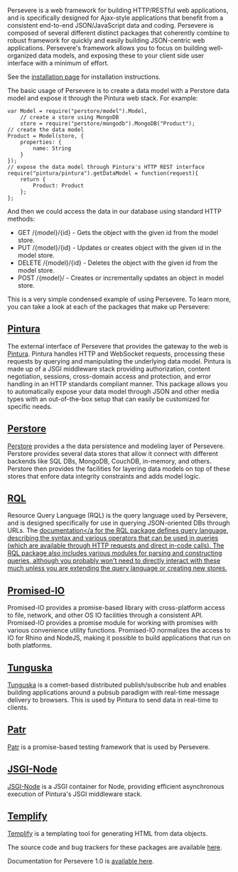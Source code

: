 Persevere is a web framework for building HTTP/RESTful web applications, and is specifically
designed for Ajax-style applications that benefit from a consistent end-to-end JSON/JavaScript
data and coding. Persevere is composed of several different distinct packages that 
coherently combine to robust framework for quickly and easily building JSON-centric
web applications. Persevere's framework allows you to focus on building well-organized 
data models, and exposing these to your client side user interface with a minimum of effort.

See the <a href="Installation">installation page</a> for installation instructions. 

The basic usage of Persevere is to create a data model with a Perstore data model and 
expose it through the Pintura web stack. For example:

    var Model = require("perstore/model").Model,
    	// create a store using MongoDB
    	store = require("perstore/mongodb").MongoDB("Product");
   	// create the data model
    Product = Model(store, {
        properties: {
            name: String
        }
    }); 
	// expose the data model through Pintura's HTTP REST interface 
	require("pintura/pintura").getDataModel = function(request){
		return {
			Product: Product
		};
	};

And then we could access the data in our database using standard HTTP methods:

* GET /{model}/{id} - Gets the object with the given id from the model store.
* PUT /{model}/{id} - Updates or creates object with the given id in the model store.
* DELETE /{model}/{id} - Deletes the object with the given id from the model store.
* POST /{model}/ - Creates or incrementally updates an object in model store. 

This is a very simple condensed example of using Persevere. To learn more, you can take
a look at each of the packages that make up Persevere:

## <a href="pintura/">Pintura</a>
The external interface of Persevere that provides the gateway to the web is <a href="pintura/">Pintura</a>.
Pintura handles HTTP and WebSocket requests, processing these requests by querying and manipulating
the underlying data model. Pintura is made up of a JSGI middleware stack providing 
authorization, content negotiation, sessions, cross-domain access and protection, and 
error handling in an HTTP standards compliant manner. This package allows you to automatically expose
your data model through JSON and other media types with an out-of-the-box setup 
that can easily be customized for specific needs. 

## <a href="perstore/">Perstore</a>
<a href="rql/">Perstore</a> provides a the data persistence and modeling layer of Persevere. Perstore
provides several data stores that allow it connect with different backends like
SQL DBs, MongoDB, CouchDB, in-memory, and others. Perstore then provides the 
facilities for layering data models on top of these stores that enfore data integrity
constraints and adds model logic.

## <a href="rql/">RQL</a>
Resource Query Language (RQL) is the query language used by Persevere, and is designed specifically for use in
querying JSON-oriented DBs through URLs. The <a href="rql/">documentation</a for the RQL package
defines query language, describing the syntax and various operators that can be used
in queries (which are available through HTTP requests and direct in-code calls). The
RQL package also includes various modules for parsing and constructing queries, although
you probably won't need to directly interact with these much unless you are extending
the query language or creating new stores.

## <a href="promised-io/">Promised-IO</a>
Promised-IO provides a promise-based library with cross-platform access to file, network, and other OS IO facilities
through a consistent API. Promised-IO provides a promise module for working with
promises with various convenience utility functions. Promised-IO normalizes the access to IO
for Rhino and NodeJS, making it possible to build applications that run on both platforms.

## <a href="tunguska/">Tunguska</a>
<a href="tunguska/">Tunguska</a> is a comet-based distributed publish/subscribe hub 
and enables building applications around a pubsub paradigm with real-time message delivery
to browsers. This is used by Pintura to send data in real-time to clients.

## <a href="patr/">Patr</a>
<a href="patr/">Patr</a> is a promise-based testing framework that is used by Persevere.

## <a href="jsgi-node/">JSGI-Node</a>
<a href="jsgi-node/">JSGI-Node</a> is a JSGI container for Node, providing efficient
asynchronous execution of Pintura's JSGI middleware stack.

## <a href="templify/">Templify</a>
<a href="templify/">Templify</a> is a templating tool for generating HTML from data
objects.

The source code and bug trackers for these packages are available [here](https://github.com/persvr/).
 
Documentation for Persevere 1.0 is <a href="http://docs.persvr.org">available here</a>.
